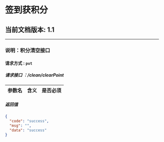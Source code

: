 # 签到获积分

## 当前文档版本: 1.1


--------------------------------
### 说明：积分清空接口
#### 请求方式 : `put`
##### 请求接口 ：/clean/clearPoint


参数名    | 含义    | 是否必须
-------|--------|-----



#####  返回值

```json
{
  "code": "success",
  "msg": "",
  "data": "success"
}
```



